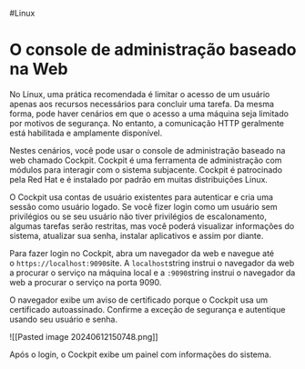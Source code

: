 #Linux 
# O console de administração baseado na Web

No Linux, uma prática recomendada é limitar o acesso de um usuário apenas aos recursos necessários para concluir uma tarefa. Da mesma forma, pode haver cenários em que o acesso a uma máquina seja limitado por motivos de segurança. No entanto, a comunicação HTTP geralmente está habilitada e amplamente disponível.

Nestes cenários, você pode usar o console de administração baseado na web chamado Cockpit. Cockpit é uma ferramenta de administração com módulos para interagir com o sistema subjacente. Cockpit é patrocinado pela Red Hat e é instalado por padrão em muitas distribuições Linux.

O Cockpit usa contas de usuário existentes para autenticar e cria uma sessão como usuário logado. Se você fizer login como um usuário sem privilégios ou se seu usuário não tiver privilégios de escalonamento, algumas tarefas serão restritas, mas você poderá visualizar informações do sistema, atualizar sua senha, instalar aplicativos e assim por diante.

Para fazer login no Cockpit, abra um navegador da web e navegue até o `https://localhost:9090`site. A `localhost`string instrui o navegador da web a procurar o serviço na máquina local e a `:9090`string instrui o navegador da web a procurar o serviço na porta 9090.

O navegador exibe um aviso de certificado porque o Cockpit usa um certificado autoassinado. Confirme a exceção de segurança e autentique usando seu usuário e senha.

![[Pasted image 20240612150748.png]]

Após o login, o Cockpit exibe um painel com informações do sistema.



